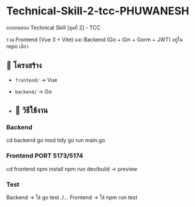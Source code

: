 # Technical-Skill-2-tcc-PHUWANESH
แบบทดสอบ Technical Skill [ชุดที่ 2] - TCC

รวม Frontend (Vue 3 + Vite) และ Backend (Go + Gin + Gorm + JWT) อยู่ใน repo เดียว

## 📂 โครงสร้าง
- `frontend/` → Vue
- `backend/` → Go

- ## 🚀 วิธีใช้งาน

### Backend
cd backend
go mod tidy
go run main.go

### Frontend PORT 5173/5174
cd frontend
npm install
npm run dev/build -> preview

### Test
Backend → ใช้ go test ./...
Frontend → ใช้ npm run test
